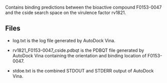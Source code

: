 Contains binding predictions between the bioactive compound F0153-0047 and the cside search space on the virulence factor rv1821.

## Files

- log.txt is the log file generated by AutoDock Vina.

- rv1821_F0153-0047_cside.pdbqt is the PDBQT file generated by AutoDock Vina containing the orientation and binding location of F0153-0047.

- stdoe.txt is the combined STDOUT and STDERR output of AutoDock Vina.

